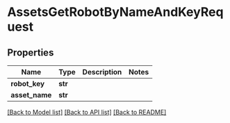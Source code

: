 # AssetsGetRobotByNameAndKeyRequest

## Properties
Name | Type | Description | Notes
------------ | ------------- | ------------- | -------------
**robot_key** | **str** |  | 
**asset_name** | **str** |  | 

[[Back to Model list]](../README.md#documentation-for-models) [[Back to API list]](../README.md#documentation-for-api-endpoints) [[Back to README]](../README.md)


